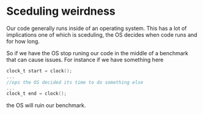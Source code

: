 # Sceduling weirdness

Our code generally runs inside of an operating system.
This has a lot of implications one of which is sceduling, the OS decides when code runs and for how long.

So if we have the OS stop runing our code in the middle of a benchmark that can cause issues. For instance if we have something here

```c
clock_t start = clock();
...
//ops the OS decided its time to do something else
...
clock_t end = clock();
```

the OS will ruin our benchmark.
